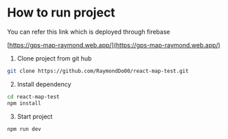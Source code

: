 # How to run project

You can refer this link which is deployed through firebase

[https://gps-map-raymond.web.app/](https://gps-map-raymond.web.app/)

1. Clone project from git hub

```bash
git clone https://github.com/RaymondDo00/react-map-test.git
```

2. Install dependency

```bash
cd react-map-test
npm install
```

3. Start project

```bash
npm run dev
```
